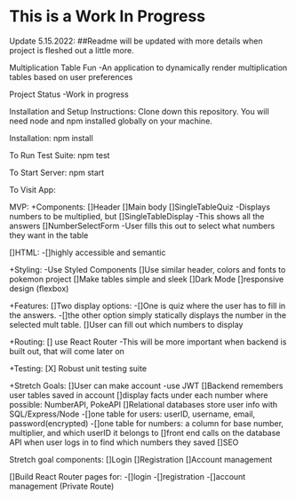 # This is a Work In Progress
Update 5.15.2022:
##Readme will be updated with more details when project is fleshed out a little more.

Multiplication Table Fun
-An application to dynamically render multiplication tables based on user preferences

Project Status
-Work in progress

Installation and Setup Instructions:
Clone down this repository. You will need node and npm installed globally on your machine.

Installation:
npm install

To Run Test Suite:
npm test

To Start Server:
npm start

To Visit App:

MVP:
+Components:
[]Header
[]Main body
[]SingleTableQuiz
-Displays numbers to be multiplied, but
[]SingleTableDisplay
-This shows all the answers
[]NumberSelectForm
-User fills this out to select what numbers they want in the table

[]HTML:
-[]highly accessible and semantic

+Styling:
-Use Styled Components
[]Use similar header, colors and fonts to pokemon project
[]Make tables simple and sleek
[]Dark Mode
[]responsive design (flexbox)

+Features:
[]Two display options:
-[]One is quiz where the user has to fill in the answers.
-[]the other option simply statically displays the number in the selected mult table.
[]User can fill out which numbers to display

+Routing:
[] use React Router
-This will be more important when backend is built out, that will come later on

+Testing:
[X] Robust unit testing suite

+Stretch Goals:
[]User can make account
-use JWT
[]Backend remembers user tables saved in account
[]display facts under each number where possible: NumberAPI, PokeAPI
[]Relational databases store user info with SQL/Express/Node
-[]one table for users: userID, username, email, password(encrypted)
-[]one table for numbers: a column for base number, multiplier, and which userID it belongs to
[]front end calls on the database API when user logs in to find which numbers they saved
[]SEO

Stretch goal components:
[]Login
[]Registration
[]Account management

[]Build React Router pages for:
-[]login
-[]registration
-[]account management (Private Route)
